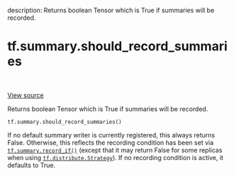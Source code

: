 description: Returns boolean Tensor which is True if summaries will be recorded.

<div itemscope itemtype="http://developers.google.com/ReferenceObject">
<meta itemprop="name" content="tf.summary.should_record_summaries" />
<meta itemprop="path" content="Stable" />
</div>

# tf.summary.should_record_summaries

<!-- Insert buttons and diff -->

<table class="tfo-notebook-buttons tfo-api nocontent" align="left">

</table>

<a target="_blank" class="external" href="/code/stable/tensorflow/python/ops/summary_ops_v2.py">View source</a>



Returns boolean Tensor which is True if summaries will be recorded.

<pre class="devsite-click-to-copy prettyprint lang-py tfo-signature-link">
<code>tf.summary.should_record_summaries()
</code></pre>



<!-- Placeholder for "Used in" -->

If no default summary writer is currently registered, this always returns
False. Otherwise, this reflects the recording condition has been set via
<a href="../../tf/summary/record_if.md"><code>tf.summary.record_if()</code></a> (except that it may return False for some replicas
when using <a href="../../tf/distribute/Strategy.md"><code>tf.distribute.Strategy</code></a>). If no recording condition is active,
it defaults to True.